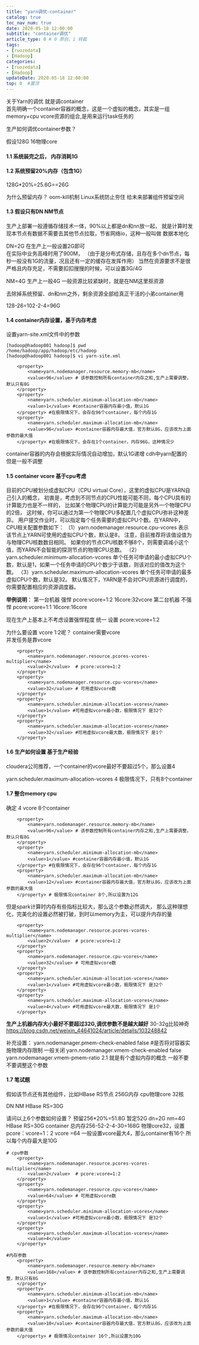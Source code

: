 ```yaml
---
title: "yarn调优-container"
catalog: true
toc_nav_num: true
date: 2020-05-18 12:00:00
subtitle: "container调优"
article_type: 0 # 0 原创，1 转载
tags:
- [ruozedata]
- [Hadoop]
categories:
- [ruozedata]
- [Hadoop]
updateDate: 2020-05-18 12:00:00
top: 0  #置顶
---
```


关于Yarn的调优 就是调container  
首先明确一个container容器的概念，这是一个虚拟的概念，其实是一组memory+cpu vcore资源的组合,是用来运行task任务的 

生产如何调优container参数？

假设128G  16物理core
#### 1.1 系统装完之后， 内存消耗1G
#### 1.2 系统预留20%内存（包含1G）
128G*20%=25.6G==26G

为什么预留内存？
oom-kill机制
Linux系统防止夯住
给未来部署组件预留空间


#### 1.3 假设只有DN NM节点
生产上部署一般遵循存储技术一体，90%以上都是dn和nn放一起，
就是计算时发现本节点有数据不需要去其他节点拉取，节省网络io，这种一般叫做 数据本地化 

DN=2G 在生产上一般设置2G即可  
在实际中业务高峰时用了900M，
（由于是分布式存储，且存在多个dn节点，每秒一般没有1G的流量，况且还有一定的缓存在发挥作用）
当然在资源要求不是很严格且内存充足，不需要扣扣搜搜的时候，可以设置3G/4G

NM=4G 生产上一般4G
一般资源比较紧缺时，就是在NM这里抠资源

去除掉系统预留、dn和nm之外，剩余资源全部给真正干活的小弟container用

128-26=102-2-4=96G 

#### 1.4 container内存设置，基于内存考虑

设置yarn-site.xml文件中的参数
```shell
[hadoop@hadoop001 hadoop]$ pwd
/home/hadoop/app/hadoop/etc/hadoop
[hadoop@hadoop001 hadoop]$ vi yarn-site.xml 

    <property>
        <name>yarn.nodemanager.resource.memory-mb</name>
        <value>96</value> # 该参数控制所有container内存之和,生产上需要调整，默认只有8G
    </property>
    <property>
        <name>yarn.scheduler.minimum-allocation-mb</name>
        <value>1</value> #container容器内存最小值，默认1G 
    </property> #在极限情况下，会存在96个container，每个内存1G
    <property>
        <name>yarn.scheduler.maximum-allocation-mb</name>
        <value>96</value> #container容器内存最大值，官方默认8G，应该改为上面参数的最大值 
    </property> #在极限情况下，会存在1个container，内存96G，这种情况少
```

container容器的内存会根据实际情况自动增加，默认1G递增 
cdh中yarn配置的 但是一般不调整

#### 1.5 container vcore 基于cpu考虑
目前的CPU被划分成虚拟CPU（CPU virtual Core），这里的虚拟CPU是YARN自己引入的概念，
初衷是，考虑到不同节点的CPU性能可能不同，每个CPU具有的计算能力也是不一样的，
比如某个物理CPU的计算能力可能是另外一个物理CPU的2倍，
这时候，你可以通过为第一个物理CPU多配置几个虚拟CPU弥补这种差异。
用户提交作业时，可以指定每个任务需要的虚拟CPU个数。在YARN中，CPU相关配置参数如下：
（1）yarn.nodemanager.resource.cpu-vcores
表示该节点上YARN可使用的虚拟CPU个数，默认是8，
注意，目前推荐将该值设值为与物理CPU核数数目相同。
如果你的节点CPU核数不够8个，则需要调减小这个值，而YARN不会智能的探测节点的物理CPU总数。
（2）yarn.scheduler.minimum-allocation-vcores
单个任务可申请的最小虚拟CPU个数，默认是1，如果一个任务申请的CPU个数少于该数，则该对应的值改为这个数。
（3）yarn.scheduler.maximum-allocation-vcores
单个任务可申请的最多虚拟CPU个数，默认是32。
默认情况下，YARN是不会对CPU资源进行调度的，你需要配置相应的资源调度器。

**举例说明**：
第一台机器 强悍     pcore:vcore=1:2  16core:32vcore
第二台机器 不强悍   pcore:vcore=1:1  16core:16core

现在生产上基本上不考虑设置强悍程度
统一 设置 pcore:vcore=1:2

为什么要设置 vcore 1:2呢？
container需要vcore  
并发任务是靠vcore
```shell
    <property>
        <name>yarn.nodemanager.resource.pcores-vcores-multiplier</name>
        <value>2</value>  # pcore:vcore=1:2
    </property> 
    <property>
        <name>yarn.nodemanager.resource.cpu-vcores</name>
        <value>32</value> # 可用虚拟vcore数
    </property>
    <property>
        <name>yarn.scheduler.minimum-allocation-vcores</name>
        <value>1</value> #可用虚拟vcore最小数，极限情况下 是32个
    </property>
    <property>
        <name>yarn.scheduler.maximum-allocation-vcores</name>
        <value>32</value> #可用虚拟vcore最大数，极限情况下 是1个
    </property> 
```

#### 1.6 生产如何设置 基于生产经验
cloudera公司推荐，一个container的vcore最好不要超过5个，那么设置4

yarn.scheduler.maximum-allocation-vcores 4 极限情况下，只有8个container 


#### 1.7 整合memory cpu

确定 4 vcore  8个container
```shell
    <property>
        <name>yarn.nodemanager.resource.memory-mb</name>
        <value>96</value> # 该参数控制所有container内存之和,生产上需要调整，默认只有8G
    </property>
    <property>
        <name>yarn.scheduler.minimum-allocation-mb</name>
        <value>1</value> #container容器内存最小值，默认1G 
    </property> #在极限情况下，会存在96个container，每个内存1G
    <property>
        <name>yarn.scheduler.maximum-allocation-mb</name>
        <value>12</value> #container容器内存最大值，官方默认8G，应该改为上面参数的最大值 
    </property> # 极限情况container 8个,所以设置为12G
```
但是spark计算时内存有些指标比较大，那么这个参数必然调大，
那么这种理想化，完美化的设置必然被打破，到时以memory为主，可以提升内存的量

```shell
    <property>
        <name>yarn.nodemanager.resource.pcores-vcores-multiplier</name>
        <value>2</value>  # pcore:vcore=1:2
    </property> 
    <property>
        <name>yarn.nodemanager.resource.cpu-vcores</name>
        <value>32</value> # 可用虚拟vcore数
    </property>
    <property>
        <name>yarn.scheduler.minimum-allocation-vcores</name>
        <value>1</value> #可用虚拟vcore最小数，极限情况下 是32个
    </property>
    <property>
        <name>yarn.scheduler.maximum-allocation-vcores</name>
        <value>4</value> #可用虚拟vcore最大数，极限情况下 是1个
    </property> 
```
**生产上机器内存大小最好不要超过32G,调优参数不是越大越好**
30-32g比较神奇
https://blog.csdn.net/weixin_44641024/article/details/103248842

补充设置：
yarn.nodemanager.pmem-check-enabled  false #是否将对容器实施物理内存限制 一般关闭
yarn.nodemanager.vmem-check-enabled  false
yarn.nodemanager.vmem-pmem-ratio      2.1  就是有个虚拟内存的概念 一般不要 不要调整这个参数


#### 1.7 笔试题
假如该节点还有其他组件，比如HBase RS节点
256G内存
cpu物理core 32核

DN
NM
HBase RS=30G 

请问以上6个参数如何设置？
预留256*20%=51.8G
暂定52G
dn=2G
nm=4G
HBase RS=30G 
container 总内存256-52-2-4-30=168G
物理core32，设置pcore：vcore=1：2
vcore =64
一般设置vcore最大4，那么container有16个
所以每个内存最大是10G

```shell
# cpu参数
    <property>
        <name>yarn.nodemanager.resource.pcores-vcores-multiplier</name>
        <value>2</value>  # pcore:vcore=1:2
    </property> 
    <property>
        <name>yarn.nodemanager.resource.cpu-vcores</name>
        <value>64</value> # 可用虚拟vcore数
    </property>
    <property>
        <name>yarn.scheduler.minimum-allocation-vcores</name>
        <value>1</value> #可用虚拟vcore最小数，极限情况下 是32个
    </property>
    <property>
        <name>yarn.scheduler.maximum-allocation-vcores</name>
        <value>4</value>
    </property> 

#内存参数
    <property>
        <name>yarn.nodemanager.resource.memory-mb</name>
        <value>168</value> # 该参数控制所有container内存之和,生产上需要调整，默认只有8G
    </property>
    <property>
        <name>yarn.scheduler.minimum-allocation-mb</name>
        <value>1</value> #container容器内存最小值，默认1G 
    </property> #在极限情况下，会存在96个container，每个内存1G
    <property>
        <name>yarn.scheduler.maximum-allocation-mb</name>
        <value>10</value> #container容器内存最大值，官方默认8G，应该改为上面参数的最大值 
    </property> # 极限情况container 16个,所以设置为10G
```